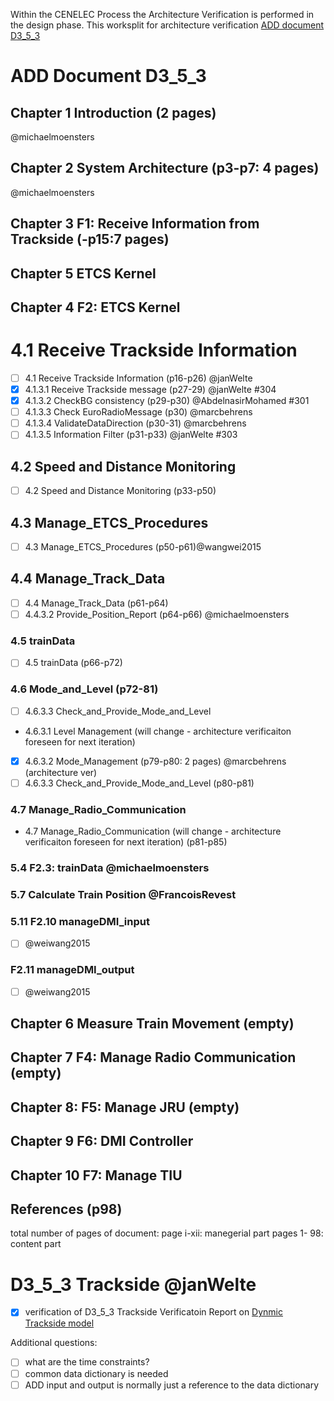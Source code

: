Within the CENELEC Process the Architecture Verification is performed in the design phase.
This worksplit for architecture verification [ADD document D3_5_3](https://github.com/openETCS/modeling/blob/master/openETCS%20ArchitectureAndDesign/D3.5.3/D3_5_3.pdf)


# ADD Document D3_5_3
## Chapter 1 Introduction (2 pages) 
@michaelmoensters
## Chapter 2 System Architecture (p3-p7: 4 pages) 
@michaelmoensters
## Chapter 3 F1: Receive Information from Trackside (-p15:7 pages) 

## Chapter 5 ETCS Kernel

## Chapter 4 F2: ETCS Kernel 
# 4.1 Receive Trackside Information
- [ ] 4.1 Receive Trackside Information (p16-p26) @janWelte 
- [x] 4.1.3.1 Receive Trackside message (p27-29) @janWelte 
      #304 
- [x] 4.1.3.2 CheckBG consistency (p29-p30) @AbdelnasirMohamed 
       #301 
- [ ] 4.1.3.3 Check EuroRadioMessage (p30) @marcbehrens
- [ ] 4.1.3.4 ValidateDataDirection (p30-31) @marcbehrens
- [ ] 4.1.3.5 Information Filter (p31-p33) @janWelte 
      #303 

## 4.2 Speed and Distance Monitoring
- [ ] 4.2 Speed and Distance Monitoring (p33-p50)

## 4.3 Manage_ETCS_Procedures
- [ ] 4.3 Manage_ETCS_Procedures (p50-p61)@wangwei2015

## 4.4 Manage_Track_Data
- [ ] 4.4 Manage_Track_Data (p61-p64)
- [ ] 4.4.3.2 Provide_Position_Report (p64-p66) @michaelmoensters

### 4.5 trainData
- [ ] 4.5 trainData (p66-p72)

### 4.6 Mode_and_Level (p72-81)
- [ ]  4.6.3.3 Check_and_Provide_Mode_and_Level
- 4.6.3.1 Level Management (will change  - architecture verificaiton foreseen for next iteration)
- [x]  4.6.3.2 Mode_Management (p79-p80: 2 pages)  @marcbehrens (architecture ver)
- [ ]  4.6.3.3 Check_and_Provide_Mode_and_Level (p80-p81)

### 4.7 Manage_Radio_Communication
- 4.7 Manage_Radio_Communication (will change - architecture verificaiton foreseen for next iteration) (p81-p85)


### 5.4 F2.3: trainData @michaelmoensters
### 5.7 Calculate Train Position @FrancoisRevest 

### 5.11 F2.10 manageDMI_input
- [ ] @weiwang2015
### F2.11 manageDMI_output
- [ ] @weiwang2015

## Chapter 6 Measure Train Movement (empty)

## Chapter 7 F4: Manage Radio Communication (empty)

## Chapter 8: F5: Manage JRU (empty)

## Chapter 9 F6: DMI Controller

## Chapter 10 F7: Manage TIU

## References (p98)

total number of pages of document: 
page i-xii: manegerial part
pages 1- 98: content part

# D3_5_3 Trackside @janWelte 
- [x] verification of D3_5_3 Trackside
  Verificatoin Report on [Dynmic Trackside model](https://github.com/openETCS/validation/blob/703d0b2fc1c27783e3c2f2bef3102e518e867e11/Reports/VerificationReports/Trackside/VerfRprt-DynamicTracksideModel_150821-jw-V01.pdf)


Additional questions:
- [ ] what are the time constraints?
- [ ] common data dictionary is needed
- [ ] ADD input and output is normally just a reference to the data dictionary
